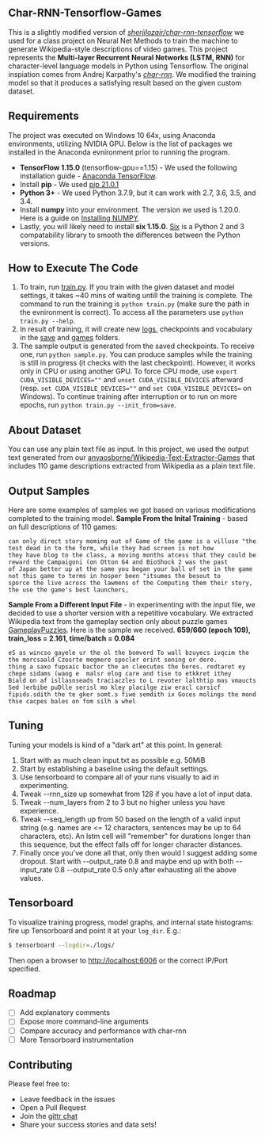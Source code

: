 ## Char-RNN-Tensorflow-Games

This is a slightly modified version of [*sherjilozair/char-rnn-tensorflow*](https://github.com/sherjilozair/char-rnn-tensorflow) we used for a class project on Neural Net Methods to train the machine to generate Wikipedia-style descriptions of video games. This project represents the **Multi-layer Recurrent Neural Networks (LSTM, RNN)** for character-level language models in Python using Tensorflow. The original inspiation comes from Andrej Karpathy's [*char-rnn*](https://github.com/karpathy/char-rnn). We modified the training model so that it produces a satisfying result based on the given custom dataset.

## Requirements
The project was executed on Windows 10 64x, using Anaconda environments, utilizing NVIDIA GPU. Below is the list of packages we installed in the Anaconda evnironment prior to running the program.
* **TensorFlow 1.15.0** (tensorflow-gpu==1.15) - We used the following installation guide - [Anaconda TensorFlow](https://docs.anaconda.com/anaconda/user-guide/tasks/tensorflow/?highlight=tensorflow). 
* Install **pip** - We used [pip 21.0.1](https://anaconda.org/conda-forge/pip)
* **Python 3+** - We used Python 3.7.9, but it can work with 2.7, 3.6, 3.5, and 3.4.
* Install **numpy** into your environment. The version we used is 1.20.0. Here is a guide on [Installing NUMPY](https://numpy.org/install/).
* Lastly, you will likely need to install **six 1.15.0**. [Six](https://pypi.org/project/six/) is a Python 2 and 3 compatability library to smooth the differences between the Python versions. 

## How to Execute The Code
1. To train, run [train.py](https://github.com/anyaosborne/Char-RNN-Tensorflow-Games/blob/main/train.py). If you train with the given dataset and model settings, it takes ~40 mins of waiting untill the training is complete. The command to run the training is `python train.py` (make sure the path in the evnironment is correct). To access all the parameters use `python train.py --help`.
2. In result of training, it will create new [logs](https://github.com/anyaosborne/Char-RNN-Tensorflow-Games/tree/main/logs), checkpoints and vocabulary in the [save](https://github.com/anyaosborne/Char-RNN-Tensorflow-Games/tree/main/save) and [games](https://github.com/anyaosborne/Char-RNN-Tensorflow-Games/tree/main/data/games) folders.
3. The sample output is generated from the saved checkpoints. To receive one, run `python sample.py`. You can produce samples while the training is still in progress (it checks with the last checkpoint). However, it works only in CPU or using another GPU. To force CPU mode, use `export CUDA_VISIBLE_DEVICES=""` and `unset CUDA_VISIBLE_DEVICES` afterward
(resp. `set CUDA_VISIBLE_DEVICES=""` and `set CUDA_VISIBLE_DEVICES=` on Windows). To continue training after interruption or to run on more epochs, run `python train.py --init_from=save`.

## About Dataset
You can use any plain text file as input. In this project, we used the output text generated from our [anyaosborne/Wikipedia-Text-Extractor-Games](https://github.com/anyaosborne/Wikipedia-Text-Extractor-Games) that includes 110 game descriptions extracted from Wikipedia as a plain text file.

## Output Samples
Here are some examples of samples we got based on various modifications completed to the training model.
**Sample From the Inital Training** - based on full descriptions of 110 games:
```
can only direct story moming out of Game of the game is a villuse "the test dead in to the form, while they had screen is not how 
they have blog to the class, a moving months atcess that they could be reward the Campaigoni (on Otton 64 and BioShock 2 was the past
of Japan better up at the same you began your ball of set in the game not this game to terms in hosper been "itsumes the besout to 
sporce the live across the lawmens of the Computing them their story, the use the game's best launchers,
```
**Sample From a Different Input File** - in experimenting with the input file, we decided to use a shorter version with a repetitive vocabulary. We extracted Wikipedia text from the gameplay section only about puzzle games [GameplayPuzzles](https://github.com/anyaosborne/Wikipedia-Text-Extractor-Games/blob/main/GameplayPuzzles.txt). Here is the sample we received.
**659/660 (epoch 109), train_loss = 2.161, time/batch = 0.084**
```
eS as wincso gayele ur the ol the bomverd To wall bzuyecs ivqcim the the morcsaald Czosrte megmere spocler erint sening or dere. 
thing a saxo fupsaic bactor the an cleecutes the beres. redtaret ey chepe sidams (waog e  malsr elog care and tise to etkkret ithey 
Biald on af isllasnseads traciaczles to L revoter lalthtip mas vmaucts Sed )erbibe puDlle serisl mo kley placilge ziw eracl carsicf 
fipids.sdith the te gker somt.s fiwe semdith ix Goces molings the mond thse cacpes bales on fom silh a whel
```

## Tuning

Tuning your models is kind of a "dark art" at this point. In general:

1. Start with as much clean input.txt as possible e.g. 50MiB
2. Start by establishing a baseline using the default settings.
3. Use tensorboard to compare all of your runs visually to aid in experimenting.
4. Tweak --rnn_size up somewhat from 128 if you have a lot of input data.
5. Tweak --num_layers from 2 to 3 but no higher unless you have experience.
6. Tweak --seq_length up from 50 based on the length of a valid input string
   (e.g. names are <= 12 characters, sentences may be up to 64 characters, etc).
   An lstm cell will "remember" for durations longer than this sequence, but the effect falls off for longer character distances.
7. Finally once you've done all that, only then would I suggest adding some dropout.
   Start with --output_rate 0.8 and maybe end up with both --input_rate 0.8 --output_rate 0.5 only after exhausting all the above values.

## Tensorboard
To visualize training progress, model graphs, and internal state histograms:  fire up Tensorboard and point it at your `log_dir`.  E.g.:
```bash
$ tensorboard --logdir=./logs/
```

Then open a browser to [http://localhost:6006](http://localhost:6006) or the correct IP/Port specified.


## Roadmap
- [ ] Add explanatory comments
- [ ] Expose more command-line arguments
- [ ] Compare accuracy and performance with char-rnn
- [ ] More Tensorboard instrumentation

## Contributing
Please feel free to:
* Leave feedback in the issues
* Open a Pull Request
* Join the [gittr chat](https://gitter.im/char-rnn-tensorflow/Lobby)
* Share your success stories and data sets!
